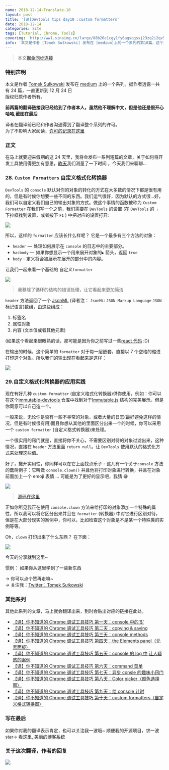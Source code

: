 ```yaml
---
name: 2018-12-14-Translate-10
layout: post
title: '[译]Devtools tips day10 :custom formatters'
date: 2018-12-14
categories: Site
tags: [Tutorial, Chrome, Tools]
coverimg: 'http://ww1.sinaimg.cn/large/88b26e1cgy1fy6agsqgssj23zq2i2qv5.jpg'
info: '本文是作者 [Tomek Sułkowski] 发布在 [medium]上的一个系列的第10篇，这个系列一共有24篇'
---
```


> 本文[掘金同步连接](https://juejin.im/post/5c0ee12551882545e24ef291)

### 特别声明

本文是作者 [Tomek Sułkowski](https://twitter.com/sulco) 发布在 [medium](https://medium.com) 上的一个系列。据作者透露一共有 24 篇，一直更新到 12 月 24 日<br>
版权归原作者所有。<br>

**前两篇的翻译链接我已经给到了作者本人，虽然他不理解中文，但是他还是很开心哈哈,截图在最后**<br>

译者在翻译前已经和作者沟通得到了翻译整个系列的许可。<br>
为了不影响大家阅读，[许可的记录在这里](https://juejin.im/post/5c09a80151882521c81168a2)<br>

### 正文

在马上就要迎来假期的这 24 天里，我将会发布一系列短篇的文章，关于如何将开发工具使用得更加有意思，[昨天](https://juejin.im/post/5c11809ef265da61141c76f1)我们测量了一下时间 ，今天我们来聊聊...

### 28. `Custom Formatters` 自定义格式化转换器

`DevTools` 的 `console` 默认对你的对象的转化的方式在大多数的情况下都是很有用的，但是有时候你想要一些不同的东西。我们运气很好，因为默认的方式很...好，我们可以自定义我们自己的输出对象的方式。做这个事情的函数被称为 `Custom Formatter` 在我们写一个之前，我们需要在 `DevTools` 的设置 (在 `DevTools` 的 `⋮` 下拉框找到设置，或者按下 `F1` ) 中把对应的设置打开:

![](https://cdn-images-1.medium.com/max/2000/1*Gg5lQ3r_YILV1y2jJrVVCA.png)

所以，这样的 `formatter` 应该长什么样呢？ 它是一个最多有三个方法的对象：

- `header` —  处理如何展示在 `console` 的日志中的主要部分。
- `hasbody` —  如果你想显示一个用来展开对象的`▶` 箭头，返回 `true`
- `body` - 定义将会被展示在展开的部分中的内容。

让我们一起来看一个基础的 自定义`formatter`

![](https://cdn-images-1.medium.com/max/1600/1*KPmyU5MwLlJez5tWDP2tqA.png)

> 我移除了循环的结构的错误处理，让它看起来更加简洁

`header` 方法返回了一个 [JsonML](http://www.jsonml.org/) (译者注： `JsonML`: `JSON Markup Language` `JSON` 标记语言)数组，由这些组成：

1. 标签名
2. 属性对象
3. 内容 (文本值或者其他元素)

(如果这个看起来很眼熟的话，那可能是因为你之前写过一些[react 代码](https://reactjs.org/docs/react-without-jsx.html) :D)

在输出的时候，这个简单的 `formatter` 对于每一层嵌套，直接以 7 个空格的缩进打印这个对象。所以我们的输出现在看起来是这样：

![](https://cdn-images-1.medium.com/max/1600/1*NnDpCTFRTiXg8K6HZS9rng.gif)

### 29.自定义格式化转换器的应用实践

现在有好几种 `custom formatter` (自定义格式化转换器)供你使用，例如：你可以在这个[immutable-devtools ](https://github.com/andrewdavey/immutable-devtools)仓库中找到对于[Immutable.js](https://facebook.github.io/immutable-js/) 结构的完美展示。但是你同意可以自己造一个。

一般来说，无论你是否有一些不寻常的对象，或者大量的日志(最好避免这样的情况，但是有时候很有用)而且你想从其他的里面区分出来一个的时候，你可以采用一个 `custom formatter` (自定义格式转换器)来处理。

一个很实用的窍门就是，直接将你不关心，不需要区别对待的对象过滤出来，这种情况，直接在 `header` 方法里面 `return null`。让 `DevTools` 使用默认的格式化方式来处理这些值。

好了，撇开实用性，你同样可以在它上面找点乐子 - 这儿有一个关于`console` 方法的蠢萌例子：它叫做 `console.clown()` 并且他将打印对象进行转换，并且在对象前面加上一个 emoji 表情 ... 可能是为了更好的显示吧，我猜 😁

![](https://cdn-images-1.medium.com/max/1600/1*R9SmFG5vR9l1JpPswjrcRQ.png)

> [源码在这里](https://gist.github.com/sulco/e635a7511d5ff17d44fe9bb2ab8b3cc6)

正如你所见我正在使用 `console.clown` 方法来给打印的对象添加一个特殊的属性，所以我可以将它区分出来并且在 `formatter` (转换器) 中对它进行区别对待，但是在大部分现实的案例中，你可以，比如检查这个对象是不是某一个特殊类的实例等等。

Oh，`clown` 打印出来了什么东西？ 在下面：

![](https://cdn-images-1.medium.com/max/1600/1*MpwY1IaOALo-4s6kDQZ4Jg.png)


今天的分享就到这里~

惯例： 如果你从这里学到了一些新东西

→ 你可以点个赞再走嘛~<br>
→ 关注我：[Twitter：Tomek Sułkowski](https://twitter.com/sulco)

### 其他系列

其他此系列的文章，马上就会翻译出来，到时会贴出对应的链接在此处。

- [【译】你不知道的 Chrome 调试工具技巧 第一天：console 中的'\$'](https://juejin.im/post/5c09a80151882521c81168a2)
- [【译】你不知道的 Chrome 调试工具技巧 第二天：copying & saving](https://juejin.im/post/5c0a0d5ff265da61117a1c75)
- [【译】你不知道的 Chrome 调试工具技巧 第三天：console methods](https://juejin.im/post/5c0a8ce6f265da6141716329)
- [【译】你不知道的 Chrome 调试工具技巧 第四天：the Elements panel（元素面板）](https://juejin.im/post/5c0d2d85f265da612061a62f)
- [【译】你不知道的 Chrome 调试工具技巧 第五天：console 的 log 中,让人疑惑的案例](https://juejin.im/post/5c0edc31f265da611c26d08a)
- [【译】你不知道的 Chrome 调试工具技巧 第六天：command 菜单](https://juejin.im/post/5c0ee12551882545e24ef291)
- [【译】你不知道的 Chrome 调试工具技巧 第七天：异步 consle 的趣味小窍门](https://juejin.im/post/5c0fdfc46fb9a049b13e0d82)
- [【译】你不知道的 Chrome 调试工具技巧 第八天：Color picker（颜色选择器）](https://juejin.im/post/5c10d9d1f265da6118019028)
- [【译】你不知道的 Chrome 调试工具技巧 第九天：给 console 计时](https://juejin.im/post/5c11809ef265da61141c76f1)
- [【译】你不知道的 Chrome 调试工具技巧 第十天：custom formatters（自定义格式转换器）](https://juejin.im/post/5c1365a9e51d452f8e6034cb)


### 写在最后

如果你对我的翻译表示肯定，也可以关注我一波哦~
顺便我的开源项目，求一波 star→ [看这里, 美丽的博客系统](https://github.com/DendiSe7enGitHub/vue-blog-generater)

### 关于这次翻译，作者的回复

![](https://user-gold-cdn.xitu.io/2018/12/7/167893638e8c8caf?w=646&h=672&f=jpeg&s=89766)
